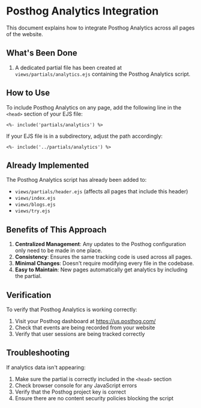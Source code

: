 # Posthog Analytics Integration

This document explains how to integrate Posthog Analytics across all pages of the website.

## What's Been Done

1. A dedicated partial file has been created at `views/partials/analytics.ejs` containing the Posthog Analytics script.

## How to Use

To include Posthog Analytics on any page, add the following line in the `<head>` section of your EJS file:

```ejs
<%- include('partials/analytics') %>
```

If your EJS file is in a subdirectory, adjust the path accordingly:

```ejs
<%- include('../partials/analytics') %>
```

## Already Implemented

The Posthog Analytics script has already been added to:

- `views/partials/header.ejs` (affects all pages that include this header)
- `views/index.ejs`
- `views/blogs.ejs`
- `views/try.ejs`

## Benefits of This Approach

1. **Centralized Management**: Any updates to the Posthog configuration only need to be made in one place.
2. **Consistency**: Ensures the same tracking code is used across all pages.
3. **Minimal Changes**: Doesn't require modifying every file in the codebase.
4. **Easy to Maintain**: New pages automatically get analytics by including the partial.

## Verification

To verify that Posthog Analytics is working correctly:

1. Visit your Posthog dashboard at https://us.posthog.com/
2. Check that events are being recorded from your website
3. Verify that user sessions are being tracked correctly

## Troubleshooting

If analytics data isn't appearing:

1. Make sure the partial is correctly included in the `<head>` section
2. Check browser console for any JavaScript errors
3. Verify that the Posthog project key is correct
4. Ensure there are no content security policies blocking the script
